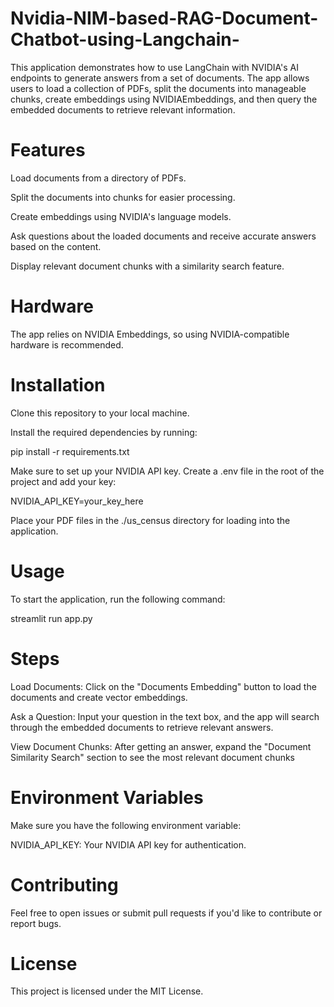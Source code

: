 # Nvidia-NIM-based-RAG-Document-Chatbot-using-Langchain-

This application demonstrates how to use LangChain with NVIDIA's AI endpoints to generate answers from a set of documents. The app allows users to load a collection of PDFs, split the documents into manageable chunks, create embeddings using NVIDIAEmbeddings, and then query the embedded documents to retrieve relevant information.

# Features

Load documents from a directory of PDFs.

Split the documents into chunks for easier processing.

Create embeddings using NVIDIA's language models.

Ask questions about the loaded documents and receive accurate answers based on the content.

Display relevant document chunks with a similarity search feature.

# Hardware
The app relies on NVIDIA Embeddings, so using NVIDIA-compatible hardware is recommended.

# Installation

Clone this repository to your local machine.

Install the required dependencies by running:

pip install -r requirements.txt

Make sure to set up your NVIDIA API key. Create a .env file in the root of the project and add your key:

NVIDIA_API_KEY=your_key_here

Place your PDF files in the ./us_census directory for loading into the application.

# Usage
To start the application, run the following command:

streamlit run app.py

# Steps
Load Documents: Click on the "Documents Embedding" button to load the documents and create vector embeddings.

Ask a Question: Input your question in the text box, and the app will search through the embedded documents 
to retrieve relevant answers.

View Document Chunks: After getting an answer, expand the "Document Similarity Search" section to see the most relevant document chunks

# Environment Variables
Make sure you have the following environment variable:

NVIDIA_API_KEY: Your NVIDIA API key for authentication.

# Contributing
Feel free to open issues or submit pull requests if you'd like to contribute or report bugs.

# License
This project is licensed under the MIT License.



